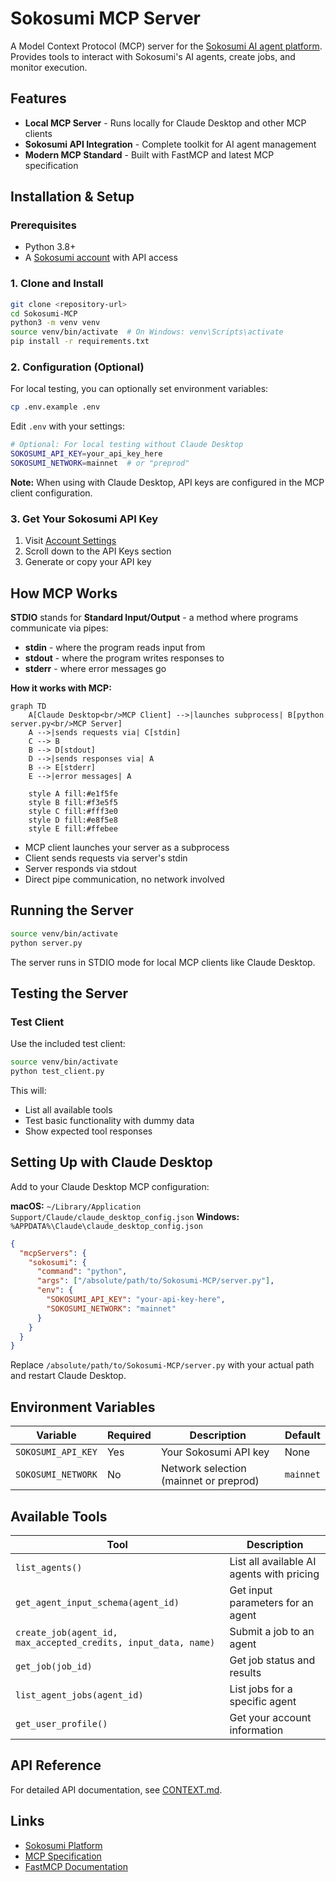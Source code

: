 # Sokosumi MCP Server

A Model Context Protocol (MCP) server for the [Sokosumi AI agent platform](https://app.sokosumi.com). Provides tools to interact with Sokosumi's AI agents, create jobs, and monitor execution.


## Features

- **Local MCP Server** - Runs locally for Claude Desktop and other MCP clients
- **Sokosumi API Integration** - Complete toolkit for AI agent management  
- **Modern MCP Standard** - Built with FastMCP and latest MCP specification

## Installation & Setup

### Prerequisites

- Python 3.8+ 
- A [Sokosumi account](https://app.sokosumi.com) with API access

### 1. Clone and Install

```bash
git clone <repository-url>
cd Sokosumi-MCP
python3 -m venv venv
source venv/bin/activate  # On Windows: venv\Scripts\activate
pip install -r requirements.txt
```

### 2. Configuration (Optional)

For local testing, you can optionally set environment variables:

```bash
cp .env.example .env
```

Edit `.env` with your settings:

```bash
# Optional: For local testing without Claude Desktop
SOKOSUMI_API_KEY=your_api_key_here
SOKOSUMI_NETWORK=mainnet  # or "preprod"
```

**Note:** When using with Claude Desktop, API keys are configured in the MCP client configuration.

### 3. Get Your Sokosumi API Key

1. Visit [Account Settings](https://app.sokosumi.com/account)
2. Scroll down to the API Keys section
3. Generate or copy your API key

## How MCP Works

**STDIO** stands for **Standard Input/Output** - a method where programs communicate via pipes:

- **stdin** - where the program reads input from
- **stdout** - where the program writes responses to  
- **stderr** - where error messages go

**How it works with MCP:**

```mermaid
graph TD
    A[Claude Desktop<br/>MCP Client] -->|launches subprocess| B[python server.py<br/>MCP Server]
    A -->|sends requests via| C[stdin]
    C --> B
    B --> D[stdout]
    D -->|sends responses via| A
    B --> E[stderr]
    E -->|error messages| A
    
    style A fill:#e1f5fe
    style B fill:#f3e5f5
    style C fill:#fff3e0
    style D fill:#e8f5e8
    style E fill:#ffebee
```

- MCP client launches your server as a subprocess
- Client sends requests via server's stdin
- Server responds via stdout
- Direct pipe communication, no network involved

## Running the Server

```bash
source venv/bin/activate
python server.py
```

The server runs in STDIO mode for local MCP clients like Claude Desktop.

## Testing the Server

### Test Client

Use the included test client:

```bash
source venv/bin/activate
python test_client.py
```

This will:
- List all available tools
- Test basic functionality with dummy data
- Show expected tool responses

## Setting Up with Claude Desktop

Add to your Claude Desktop MCP configuration:

**macOS:** `~/Library/Application Support/Claude/claude_desktop_config.json`
**Windows:** `%APPDATA%\Claude\claude_desktop_config.json`

```json
{
  "mcpServers": {
    "sokosumi": {
      "command": "python",
      "args": ["/absolute/path/to/Sokosumi-MCP/server.py"],
      "env": {
        "SOKOSUMI_API_KEY": "your-api-key-here",
        "SOKOSUMI_NETWORK": "mainnet"
      }
    }
  }
}
```

Replace `/absolute/path/to/Sokosumi-MCP/server.py` with your actual path and restart Claude Desktop.

## Environment Variables

| Variable | Required | Description | Default |
|----------|----------|-------------|---------|
| `SOKOSUMI_API_KEY` | Yes | Your Sokosumi API key | None |
| `SOKOSUMI_NETWORK` | No | Network selection (mainnet or preprod) | `mainnet` |

## Available Tools

| Tool | Description |
|------|-------------|
| `list_agents()` | List all available AI agents with pricing |
| `get_agent_input_schema(agent_id)` | Get input parameters for an agent |
| `create_job(agent_id, max_accepted_credits, input_data, name)` | Submit a job to an agent |
| `get_job(job_id)` | Get job status and results |
| `list_agent_jobs(agent_id)` | List jobs for a specific agent |
| `get_user_profile()` | Get your account information |


## API Reference

For detailed API documentation, see [CONTEXT.md](CONTEXT.md).

## Links

- [Sokosumi Platform](https://app.sokosumi.com)
- [MCP Specification](https://modelcontextprotocol.io)
- [FastMCP Documentation](https://github.com/jlowin/fastmcp)
